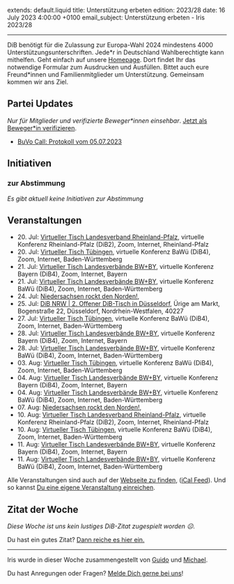 
extends: default.liquid
title: Unterstützung erbeten
edition: 2023/28
date: 16 July 2023 4:00:00 +0100
email_subject: Unterstützung erbeten - Iris 2023/28

---
DiB benötigt für die Zulassung zur Europa-Wahl 2024 mindestens 4000 Unterstützungsunterschriften. Jede\*r in Deutschland Wahlberechtigte kann mithelfen. Geht einfach auf unsere [Homepage](https://dib.de/deine-unterstuetzung-fuer-unseren-wahlkampf-ew24/). Dort findet Ihr das notwendige Formular zum Ausdrucken und Ausfüllen. Bittet auch eure Freund\*innen und Familienmitglieder um Unterstützung. Gemeinsam kommen wir ans Ziel.


## Partei Updates

_Nur für Mitglieder und verifizierte Beweger\*innen einsehbar_. [Jetzt als Beweger\*in verifizieren](https://dib.de/bewegerin-werden/).

 - [BuVo Call: Protokoll vom 05.07.2023](https://marktplatz.dib.de/t/buvo-call-protokoll-vom-05-07-2023/40067)

## Initiativen

### zur Abstimmung
_Es gibt aktuell keine Initiativen zur Abstimmung_

## Veranstaltungen

 - 20.&nbsp;Jul: [Virtueller Tisch Landesverband Rheinland-Pfalz](https://dib.de/events/virtueller-tisch-landesverband-rheinland-pfalz-2023-07-20/), virtuelle Konferenz Rheinland-Pfalz (DiB2), Zoom, Internet, Rheinland-Pfalz
 - 20.&nbsp;Jul: [Virtueller Tisch Tübingen](https://dib.de/events/virtueller-tisch-tuebingen-2023-07-20/), virtuelle Konferenz BaWü (DiB4), Zoom, Internet, Baden-Württemberg
 - 21.&nbsp;Jul: [Virtueller Tisch Landesverbände BW+BY](https://dib.de/events/virtueller-tisch-landesverbaende-bwby-2-2023-07-21/), virtuelle Konferenz Bayern (DiB4), Zoom, Internet, Bayern
 - 21.&nbsp;Jul: [Virtueller Tisch Landesverbände BW+BY](https://dib.de/events/virtueller-tisch-landesverbaende-bwby-3-2023-07-21/), virtuelle Konferenz BaWü (DiB4), Zoom, Internet, Baden-Württemberg
 - 24.&nbsp;Jul: [Niedersachsen rockt den Norden!](https://dib.de/events/niedersachsen-call-2023-07-24/), 
 - 25.&nbsp;Jul: [DiB NRW | 2. Offener DiB-Tisch in Düsseldorf](https://dib.de/events/dib-nrw-2-offener-dib-tisch-in-duesseldorf/), Ürige am Markt, Bogenstraße 22, Düsseldorf, Nordrhein-Westfalen, 40227
 - 27.&nbsp;Jul: [Virtueller Tisch Tübingen](https://dib.de/events/virtueller-tisch-tuebingen-2023-07-27/), virtuelle Konferenz BaWü (DiB4), Zoom, Internet, Baden-Württemberg
 - 28.&nbsp;Jul: [Virtueller Tisch Landesverbände BW+BY](https://dib.de/events/virtueller-tisch-landesverbaende-bwby-2-2023-07-28/), virtuelle Konferenz Bayern (DiB4), Zoom, Internet, Bayern
 - 28.&nbsp;Jul: [Virtueller Tisch Landesverbände BW+BY](https://dib.de/events/virtueller-tisch-landesverbaende-bwby-3-2023-07-28/), virtuelle Konferenz BaWü (DiB4), Zoom, Internet, Baden-Württemberg
 - 03.&nbsp;Aug: [Virtueller Tisch Tübingen](https://dib.de/events/virtueller-tisch-tuebingen-2023-08-03/), virtuelle Konferenz BaWü (DiB4), Zoom, Internet, Baden-Württemberg
 - 04.&nbsp;Aug: [Virtueller Tisch Landesverbände BW+BY](https://dib.de/events/virtueller-tisch-landesverbaende-bwby-2-2023-08-04/), virtuelle Konferenz Bayern (DiB4), Zoom, Internet, Bayern
 - 04.&nbsp;Aug: [Virtueller Tisch Landesverbände BW+BY](https://dib.de/events/virtueller-tisch-landesverbaende-bwby-3-2023-08-04/), virtuelle Konferenz BaWü (DiB4), Zoom, Internet, Baden-Württemberg
 - 07.&nbsp;Aug: [Niedersachsen rockt den Norden!](https://dib.de/events/niedersachsen-call-2023-08-07/), 
 - 10.&nbsp;Aug: [Virtueller Tisch Landesverband Rheinland-Pfalz](https://dib.de/events/virtueller-tisch-landesverband-rheinland-pfalz-2023-08-10/), virtuelle Konferenz Rheinland-Pfalz (DiB2), Zoom, Internet, Rheinland-Pfalz
 - 10.&nbsp;Aug: [Virtueller Tisch Tübingen](https://dib.de/events/virtueller-tisch-tuebingen-2023-08-10/), virtuelle Konferenz BaWü (DiB4), Zoom, Internet, Baden-Württemberg
 - 11.&nbsp;Aug: [Virtueller Tisch Landesverbände BW+BY](https://dib.de/events/virtueller-tisch-landesverbaende-bwby-2-2023-08-11/), virtuelle Konferenz Bayern (DiB4), Zoom, Internet, Bayern
 - 11.&nbsp;Aug: [Virtueller Tisch Landesverbände BW+BY](https://dib.de/events/virtueller-tisch-landesverbaende-bwby-3-2023-08-11/), virtuelle Konferenz BaWü (DiB4), Zoom, Internet, Baden-Württemberg

Alle Veranstaltungen sind auch auf der [Webseite zu finden](https://dib.de/veranstaltungen/), ([iCal Feed](https://dib.de/?ical=1)). Und so kannst [Du eine eigene Veranstaltung einreichen](https://marktplatz.dib.de/t/eine-veranstaltung-auf-der-webseite-einreichen/21379).


## Zitat der Woche
_Diese Woche ist uns kein lustiges DiB-Zitat zugespielt worden ☹._

Du hast ein gutes Zitat? [Dann reiche es hier ein.](https://marktplatz.dib.de/t/fortsetzung-lustige-dib-zitate/24431)


---

Iris wurde in dieser Woche zusammengestellt von [Guido](https://marktplatz.dib.de/u/Guido/) und [Michael](https://marktplatz.dib.de/u/MichaelVoss/).

Du hast Anregungen oder Fragen? [Melde Dich gerne bei uns](https://marktplatz.dib.de/t/neu-iris-die-woechtliche-zusammenfasssung-zum-sonntagsbrunch/10990)!

